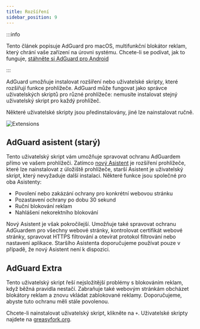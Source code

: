 ```yaml
---
title: Rozšíření
sidebar_position: 9
---
```


:::info

Tento článek popisuje AdGuard pro macOS, multifunkční blokátor reklam, který chrání vaše zařízení na úrovni systému. Chcete-li se podívat, jak to funguje, [stáhněte si AdGuard pro Android](https://agrd.io/download-kb-adblock)

:::

AdGuard umožňuje instalovat rozšíření nebo uživatelské skripty, které rozšiřují funkce prohlížeče. AdGuard může fungovat jako správce uživatelských skriptů pro různé prohlížeče: nemusíte instalovat stejný uživatelský skript pro každý prohlížeč.

Některé uživatelské skripty jsou předinstalovány, jiné lze nainstalovat ručně.

![Extensions](https://cdn.adtidy.org/content/kb/ad_blocker/mac/extensions.png)

## AdGuard asistent (starý)

Tento uživatelský skript vám umožňuje spravovat ochranu AdGuardem přímo ve vašem prohlížeči. Zatímco [nový Asistent](/adguard-for-mac/features/browser-assistant) je rozšíření prohlížeče, které lze nainstalovat z úložiště prohlížeče, starší Asistent je uživatelský skript, který nevyžaduje další instalaci. Některé funkce jsou společné pro oba Asistenty:

- Povolení nebo zakázání ochrany pro konkrétní webovou stránku
- Pozastavení ochrany po dobu 30 sekund
- Ruční blokování reklam
- Nahlášení nekorektního blokování

Nový Asistent je však pokročilejší. Umožňuje také spravovat ochranu AdGuardem pro všechny webové stránky, kontrolovat certifikát webové stránky, spravovat HTTPS filtrování a otevírat protokol filtrování nebo nastavení aplikace. Staršího Asistenta doporučujeme používat pouze v případě, že nový Asistent není k dispozici.

## AdGuard Extra

Tento uživatelský skript řeší nejsložitější problémy s blokováním reklam, když běžná pravidla nestačí. Zabraňuje také webovým stránkám obcházet blokátory reklam a znovu vkládat zablokované reklamy. Doporučujeme, abyste tuto ochranu měli stále povolenou.

Chcete-li nainstalovat uživatelský skript, klikněte na `+`. Uživatelské skripty najdete na [greasyfork.org](https://greasyfork.org/).
